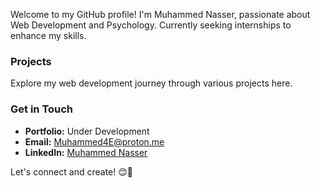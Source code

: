 Welcome to my GitHub profile! I'm Muhammed Nasser, passionate about Web Development and Psychology. Currently seeking internships to enhance my skills.

### Projects

Explore my web development journey through various projects here.

### Get in Touch

- **Portfolio:** Under Development
- **Email:** [Muhammed4E@proton.me](mailto:muhammed4e@proton.me)
- **LinkedIn:** [Muhammed Nasser](https://www.linkedin.com/@Muhammed4E)

Let's connect and create! 😊🚀
